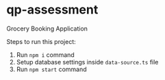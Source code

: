 # qp-assessment
Grocery Booking Application

Steps to run this project:

1. Run `npm i` command
2. Setup database settings inside `data-source.ts` file
3. Run `npm start` command
